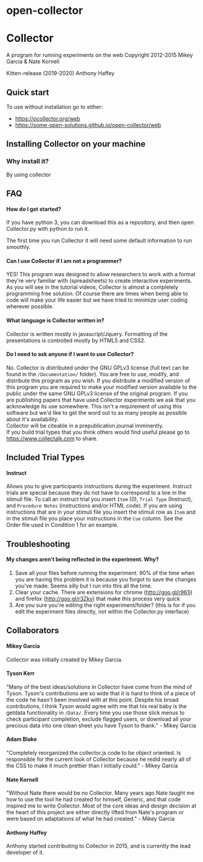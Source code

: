# open-collector

# Collector
A program for running experiments on the web
Copyright 2012-2015 Mikey Garcia & Nate Kornell

Kitten-release (2019-2020) Anthony Haffey

## Quick start

To use without installation go to either:
- https://ocollector.org/web
- https://some-open-solutions.github.io/open-collector/web

## Installing Collector on your machine

### Why install it?

By using collector

## FAQ
#### How do I get started?
If you have python 3, you can download this as a repository, and then open Collector.py with python to run it.

The first time you run Collector it will need some default information to run smoothly.

#### Can I use Collector if I am not a programmer?
YES!  This program was designed to allow researchers to work with a format they're very familiar with (spreadsheets) to create interactive experiments.  As you will see in the tutorial videos, Collector is almost a completely programming free solution.  Of course there are times when being able to code will make your life easier but we have tried to minimize user coding wherever possible.

#### What language is Collector written in?
Collector is written mostly in javascript/Jquery.  Formatting of the presentations is controlled mostly by HTML5 and CSS2.

#### Do I need to ask anyone if I want to use Collector?
No.  Collector is distributed under the GNU GPLv3 license (full text can be found in the `/Documentation/` folder).  You are free to use, modify, and distribute this program as you wish.  If you distribute a modified version of this program you are required to make your modified version available to the public under the same GNU GPLv3 license of the original program.
If you are publishing papers that have used Collector experiments we ask that you acknowledge its use somewhere.  This isn't a requirement of using this software but we'd like to get the word out to as many people as possible about it's availability.  
Collector will be citeable in a prepublication journal imminently.  
If you build trial types that you think others would find useful please go to https://www.collectalk.com to share.


## Included Trial Types
#### Instruct
Allows you to give participants instructions during the experiment.
Instruct trials are special because they do not have to correspond to a line in the stimuli file.
To call an instruct trial you insert `Item` (0), `Trial Type` (Instruct), and `Procedure Notes` (instructions and/or HTML code).
If you are using instructions that are in your stimuli file you insert the stimuli row as `Item` and in the stimuli file you place your instructions in the `Cue` column.
See the Order file used in Condition 1 for an example.



## Troubleshooting
#### My changes aren't being reflected in the experiment.  Why?
1.  Save all your files before running the experiment.  90% of the time when you are having this problem it is because you forgot to save the changes you've made.  Seems silly but I run into this all the time.
2.  Clear your cache.  There are extensions for chrome (http://goo.gl/r961j) and firefox (http://goo.gl/r3Zky) that make this process very quick
3.  Are you sure you're editing the right experiment/folder? (this is for if you edit the experiment files directly, not within the Collector.py interface)
		
		
## Collaborators
#### Mikey Garcia
Collector was initially created by Mikey Garcia.
#### Tyson Kerr
"Many of the best ideas/solutions in Collector have come from the mind of Tyson.  Tyson's contributions are so wide that it is hard to think of a piece of the code he hasn't been involved with at this point.  Despite his broad contributions, I think Tyson would agree with me that his real baby is the getdata functionality in `/Data/`.  Every time you use those slick menus to check participant completion, exclude flagged users, or download all your precious data into one clean sheet you have Tyson to thank." - Mikey Garcia
#### Adam Blake
"Completely reorganized the collector.js code to be object oriented.  Is responsible for the current look of Collector because he redid nearly all of the CSS to make it much prettier than I initially could." - Mikey Garcia
#### Nate Kornell
"Without Nate there would be no Collector.  Many years ago Nate taught me how to use the tool he had created for himself, Generic, and that code inspired me to write Collector.  Most of the core ideas and design decision at the heart of this project are either directly lifted from Nate's program or were based on adaptations of what he had created." - Mikey Garcia
#### Anthony Haffey
Anthony started contributing to Collector in 2015, and is currently the lead developer of it.